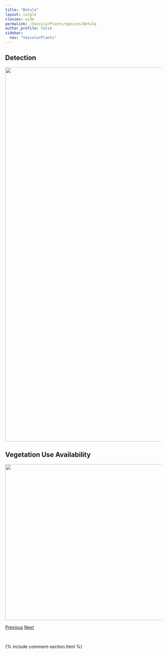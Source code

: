 ```yaml
---
title: "Betula"
layout: single
classes: wide
permalink: /VascularPlants/species/Betula
author_profile: false
sidebar:
  nav: "VascularPlants"
---
```


<h2>Detection</h2>

<a href="https://drive.google.com/uc?export=view&id=1erOvAQCVLMqMbCfLJJ11DCk30pn_ClyT">
<img src="https://drive.google.com/uc?export=view&id=1erOvAQCVLMqMbCfLJJ11DCk30pn_ClyT" height = "1200" width = "800">
</a>


<h2>Vegetation Use Availability</h2>

<a href="https://drive.google.com/uc?export=view&id=1wLwMzwgGFWtnuy_WOD1WnwTYCBBaVffJ">
<img src="https://drive.google.com/uc?export=view&id=1wLwMzwgGFWtnuy_WOD1WnwTYCBBaVffJ" height = "500" width = "1000">
</a>


<a href="/DevelopmentWebsite/VascularPlants/species/Begonia" class="pagination--pager" title="Begonia">Previous</a> <a href="/DevelopmentWebsite/VascularPlants/species/BetulaNeoalaskanaPapyrifera" class="pagination--pager" title="Betula neoalaskana/papyrifera">Next</a>

<p>&nbsp;</p>

{% include comment-section.html %}
